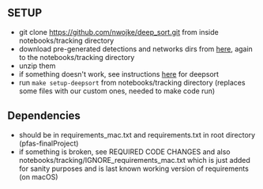 
## SETUP
* git clone https://github.com/nwojke/deep_sort.git from inside notebooks/tracking directory
* download pre-generated detections and networks dirs from [here](https://drive.google.com/drive/folders/18fKzfqnqhqW3s9zwsCbnVJ5XF2JFeqMp), again to the notebooks/tracking directory
* unzip them
* if something doesn't work, see instructions [here](https://github.com/nwojke/deep_sort) for deepsort
* run `make setup-deepsort` from notebooks/tracking directory (replaces some files with our custom ones, needed to make code run)

## Dependencies
* should be in requirements_mac.txt and requirements.txt in root directory (pfas-finalProject)
* if something is broken, see REQUIRED CODE CHANGES and also notebooks/tracking/IGNORE_requirements_mac.txt which is just added for sanity purposes
and is last known working version of requirements (on macOS)
